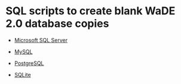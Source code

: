 # SQL scripts to create blank WaDE 2.0 database copies 

* [Microsoft SQL Server](https://github.com/WSWCWaterDataExchange/WaDE2.0/blob/master/Design_docs/Blank_RDBMS/Scripts_create_dbs/WaDE_2.0_MSSQL.sql)

* [MySQL](https://github.com/WSWCWaterDataExchange/WaDE2.0/blob/master/Design_docs/Blank_RDBMS/Scripts_create_dbs/WaDE_2.0_MySQL.sql)

* [PostgreSQL](https://github.com/WSWCWaterDataExchange/WaDE2.0/blob/master/Design_docs/Blank_RDBMS/Scripts_create_dbs/WaDE_2.0_PostgreSQL.sql)

* [SQLite](https://github.com/WSWCWaterDataExchange/WaDE2.0/blob/master/Design_docs/Blank_RDBMS/Scripts_create_dbs/WaDE_2.0_SQLite.sql)
